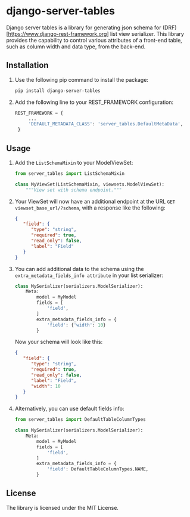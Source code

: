 # django-server-tables
Django server tables is a library for generating json schema for (DRF)[https://www.django-rest-framework.org] list view serializer. This library provides the capability to control various attributes of a front-end table, such as column width and data type, from the back-end.

## Installation
1. Use the following pip command to install the package:
    ```bash
    pip install django-server-tables
    ```
2. Add the following line to your REST_FRAMEWORK configuration:
    ```python
    REST_FRAMEWORK = {
         ...
         'DEFAULT_METADATA_CLASS': 'server_tables.DefaultMetaData',
     }
    ```

## Usage
1. Add the `ListSchemaMixin` to your ModelViewSet:
   ```python
   from server_tables import ListSchemaMixin
   
   class MyViewSet(ListSchemaMixin, viewsets.ModelViewSet):
       """View set with schema endpoint."""
   ```
2. Your ViewSet will now have an additional endpoint at the URL `GET viewset_base_url/?schema`, with a response like the following:
   ```json
   {
      "field": {
         "type": "string",
         "required": true,
         "read_only": false,
         "label": "Field"
      }
   }
   ```

3. You can add additional data to the schema using the `extra_metadata_fields_info attribute` in your list serializer:
   ```python
   class MySerializer(serializers.ModelSerializer):    
       Meta:
           model = MyModel
           fields = [
               'field',
           ]
           extra_metadata_fields_info = {
               'field': {'width': 10}
           }
   ```
   Now your schema will look like this:
   ```json
   {
      "field": {
         "type": "string",
         "required": true,
         "read_only": false,
         "label": "Field",
         "width": 10
      }
   }
   ```

4. Alternatively, you can use default fields info:
   ```python
   from server_tables import DefaultTableColumnTypes
   
   class MySerializer(serializers.ModelSerializer):    
       Meta:
           model = MyModel
           fields = [
               'field',
           ]
           extra_metadata_fields_info = {
               'field': DefaultTableColumnTypes.NAME,
           }
   ```


## License
The library is licensed under the MIT License.